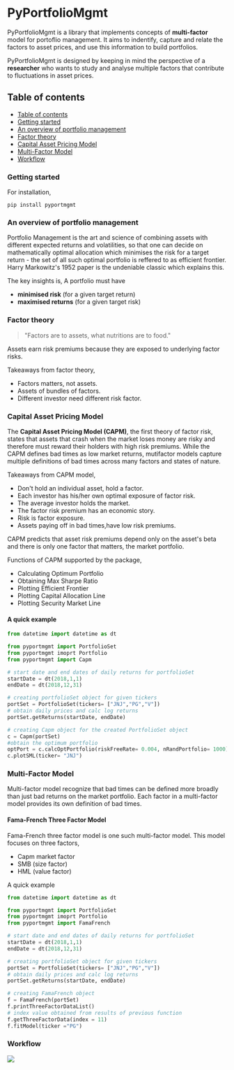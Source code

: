 # PyPortfolioMgmt

PyPortfolioMgmt is a library that implements concepts of **multi-factor** model for portoflio management.
It aims to indentify, capture and relate the factors to asset prices, and use this information to 
build portfolios.

PyPortfolioMgmt is designed by keeping in mind the perspective of a **researcher** who wants to study and
analyse multiple factors that contribute to fluctuations in asset prices.

## Table of contents
- [Table of contents](https://github.com/RSB-Balaji/PyPortfolioMgmt/tree/readme#table-of-contents)
- [Getting started](https://github.com/RSB-Balaji/PyPortfolioMgmt/tree/readme#getting-started)
- [An overview of portfolio management](https://github.com/RSB-Balaji/PyPortfolioMgmt/tree/readme#an-overview-of-portfolio-management)
- [Factor theory](https://github.com/RSB-Balaji/PyPortfolioMgmt/tree/readme#factor-theory)
- [Capital Asset Pricing Model](https://github.com/RSB-Balaji/PyPortfolioMgmt/tree/readme/#capital-asset-pricing-model)
- [Multi-Factor Model](https://github.com/RSB-Balaji/PyPortfolioMgmt/tree/readme#multi-factor-model)
- [Workflow](https://github.com/RSB-Balaji/PyPortfolioMgmt/tree/readme#workflow)

### Getting started
For installation,

```
pip install pyportmgmt
```
### An overview of portfolio management
Portfolio Management is the art and science of combining assets with different expected returns and 
volatilities, so that one can decide on mathematically optimal allocation which minimises the risk
for a target return - the set of all such optimal portfolio is reffered to as efficient frontier.
Harry Markowitz's 1952 paper is the undeniable classic which explains this.

The key insights is,
A portfolio must have
  - **minimised risk** (for a given target return)
  - **maximised returns** (for a given target risk)
        
### Factor theory
>"Factors are to assets, what nutritions are to food."

Assets earn risk premiums because they are exposed to underlying factor risks.

Takeaways from factor theory,
  - Factors matters, not assets.
  - Assets of bundles of factors.
  - Different investor need different risk factor.

### Capital Asset Pricing Model
The **Capital Asset Pricing Model (CAPM)**, the first theory of factor risk, states that
assets that crash when the market loses money are risky and therefore must reward their 
holders with high risk premiums. While the CAPM defines bad times as low market returns,
mutifactor models capture multiple definitions of bad times across many factors and states
of nature.

Takeaways from CAPM model,
  - Don't hold an individual asset, hold a factor.
  - Each investor has his/her own optimal exposure of factor risk.
  - The average investor holds the market.
  - The factor risk premium has an economic story.
  - Risk is factor exposure.
  - Assets paying off in bad times,have low risk premiums.

CAPM predicts that asset risk premiums depend only on the asset's beta and there is 
only one factor that matters, the market portfolio.

Functions of CAPM supported by the package,
  - Calculating Optimum Portfolio
  - Obtaining Max Sharpe Ratio
  - Plotting Efficient Frontier
  - Plotting Capital Allocation Line
  - Plotting Security Market Line
  
#### A quick example
```python
from datetime import datetime as dt

from pyportmgmt import PortfolioSet
from pyportmgmt imoprt Portfolio
from pyportmgmt import Capm

# start date and end dates of daily returns for portfolioSet
startDate = dt(2018,1,1)
endDate = dt(2018,12,31)

# creating portfolioSet object for given tickers
portSet = PortfolioSet(tickers= ["JNJ","PG","V"])
# obtain daily prices and calc log returns
portSet.getReturns(startDate, endDate)

# creating Capm object for the created PortfolioSet object
c = Capm(portSet)
#obtain the optimum portfolio
optPort = c.calcOptPortfolio(riskFreeRate= 0.004, nRandPortfolio= 1000)
c.plotSML(ticker= "JNJ")
```
 
### Multi-Factor Model
Multi-factor model recognize that bad times can be defined more broadly than 
just bad returns on the market portfolio. Each factor in a multi-factor model 
provides its own definition of bad times.

#### Fama-French Three Factor Model
Fama-French three factor model is one such multi-factor model. This model 
focuses on three factors,
  - Capm market factor
  - SMB (size factor) 
  - HML (value factor)

A quick example
```python
from datetime import datetime as dt

from pyportmgmt import PortfolioSet
from pyportmgmt imoprt Portfolio
from pyportmgmt import FamaFrench

# start date and end dates of daily returns for portfolioSet
startDate = dt(2018,1,1)
endDate = dt(2018,12,31)

# creating portfolioSet object for given tickers
portSet = PortfolioSet(tickers= ["JNJ","PG","V"])
# obtain daily prices and calc log returns
portSet.getReturns(startDate, endDate)

# creating FamaFrench object
f = FamaFrench(portSet)
f.printThreeFactorDataList()
# index value obtained from results of previous function
f.getThreeFactorData(index = 11)
f.fitModel(ticker ="PG")
```

### Workflow
![](flowdiag.png)
